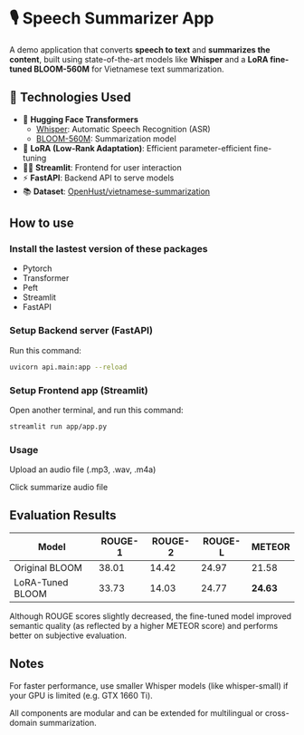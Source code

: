 # 🎙️ Speech Summarizer App

A demo application that converts **speech to text** and **summarizes the content**, built using state-of-the-art models like **Whisper** and a **LoRA fine-tuned BLOOM-560M** for Vietnamese text summarization.

## 🚀 Technologies Used

- 🤖 **Hugging Face Transformers**
  - [Whisper](https://huggingface.co/openai/whisper-large-v3): Automatic Speech Recognition (ASR)
  - [BLOOM-560M](https://huggingface.co/bigscience/bloom-560m): Summarization model
- 🧩 **LoRA (Low-Rank Adaptation)**: Efficient parameter-efficient fine-tuning
- 🧑‍💻 **Streamlit**: Frontend for user interaction
- ⚡ **FastAPI**: Backend API to serve models
- 📚 **Dataset**: [OpenHust/vietnamese-summarization](https://huggingface.co/datasets/OpenHust/vietnamese-summarization)

## How to use

### Install the lastest version of these packages

- Pytorch
- Transformer
- Peft
- Streamlit
- FastAPI

### Setup Backend server (FastAPI)

Run this command:

```bash
uvicorn api.main:app --reload
```

### Setup Frontend app (Streamlit)

Open another terminal, and run this command:

```bash
streamlit run app/app.py
```

### Usage

Upload an audio file (.mp3, .wav, .m4a)

Click summarize audio file

## Evaluation Results

| Model            | ROUGE-1 | ROUGE-2 | ROUGE-L | METEOR    |
| ---------------- | ------- | ------- | ------- | --------- |
| Original BLOOM   | 38.01   | 14.42   | 24.97   | 21.58     |
| LoRA-Tuned BLOOM | 33.73   | 14.03   | 24.77   | **24.63** |

Although ROUGE scores slightly decreased, the fine-tuned model improved semantic quality (as reflected by a higher METEOR score) and performs better on subjective evaluation.

## Notes

For faster performance, use smaller Whisper models (like whisper-small) if your GPU is limited (e.g. GTX 1660 Ti).

All components are modular and can be extended for multilingual or cross-domain summarization.
